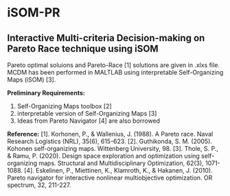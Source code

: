 # iSOM-PR
## Interactive Multi-criteria Decision-making on Pareto Race technique using iSOM
Pareto optimal soluions and Pareto-Race [1] solutions are given in .xlxs file. MCDM has been performed in MALTLAB using interpretable Self-Organizing Maps (iSOM) [3]. 

**Preliminary Requirements:**
1. Self-Organizing Maps toolbox [2]
2. interpretable version of Self-Organizing Maps [3]
3. Ideas from Pareto Navigator [4] are also borrowed 






**Reference:**
[1]. Korhonen, P., & Wallenius, J. (1988). A Pareto race. Naval Research Logistics (NRL), 35(6), 615-623.
[2]. Guthikonda, S. M. (2005). Kohonen self-organizing maps. Wittenberg University, 98.
[3]. Thole, S. P., & Ramu, P. (2020). Design space exploration and optimization using self-organizing maps. Structural and Multidisciplinary Optimization, 62(3), 1071-1088.
[4]. Eskelinen, P., Miettinen, K., Klamroth, K., & Hakanen, J. (2010). Pareto navigator for interactive nonlinear multiobjective optimization. OR spectrum, 32, 211-227.


